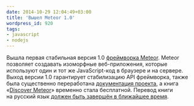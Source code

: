 ```yaml
---
date: 2014-10-29 12:04:49+03:00
title: 'Вышел Meteor 1.0'
wordpress_id: 920
tags:
- javascript
- nodejs
---
```


Вышла первая стабильная версия 1.0 [фреймворка Meteor](https://www.meteor.com/). Meteor позволяет создавать изоморфные веб-приложения, которые используют один и тот же JavaScript-код в браузере и на сервере. Выход версии 1.0 гарантирует стабилизацию API фреймворка, также была существенно переработана [документация проекта](https://docs.meteor.com/), а книга «[Discover Meteor](https://book.discovermeteor.com/starter)» временно стала бесплатной. Перевод книги на русский язык [должен быть завершён в ближайшее время](https://github.com/DiscoverMeteor/DiscoverMeteor_Ru/issues/86).
